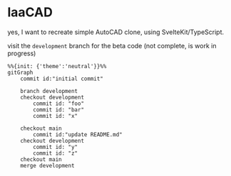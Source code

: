 # laaCAD

yes, I want to recreate simple AutoCAD clone, using SvelteKit/TypeScript.

visit the `development` branch for the beta code (not complete, is work in progress)

```mermaid
%%{init: {'theme':'neutral'}}%%
gitGraph
    commit id:"initial commit"
    
    branch development
    checkout development
        commit id: "foo"
        commit id: "bar"
        commit id: "x"
    
    checkout main
        commit id:"update README.md"
    checkout development
        commit id: "y"
        commit id: "z"
    checkout main
    merge development
```
